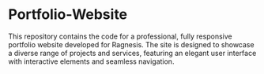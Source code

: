 # Portfolio-Website
This repository contains the code for a professional, fully responsive portfolio website developed for Ragnesis. The site is designed to showcase a diverse range of projects and services, featuring an elegant user interface with interactive elements and seamless navigation.
